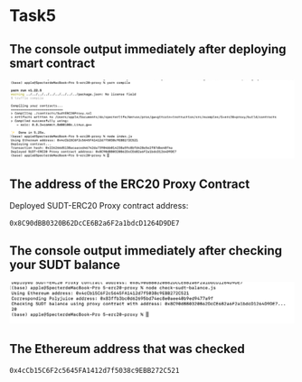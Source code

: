 # Task5

## The console output immediately after deploying smart contract

![output immediately after deploying smart contract](./output_immediately_after_deploying_smart_contract.png)



## The address of the ERC20 Proxy Contract

Deployed SUDT-ERC20 Proxy contract address:

 ```
 0x8C90dBB0320B62DcCE6B2a6F2a1bdcD1264D9DE7
 ```

## The console output immediately after checking your SUDT balance

![checking SUDT balance](./checking_SUDT_balance.png)


## The Ethereum address that was checked 
```
0x4cCb15C6F2c5645FA1412d7f5038c9EBB272C521
```
